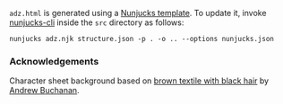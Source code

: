 `adz.html` is generated using a [Nunjucks template](https://mozilla.github.io/nunjucks/templating.html). To update it,
invoke [nunjucks-cli](https://www.npmjs.com/package/nunjucks-cli) inside the `src` directory as follows:

    nunjucks adz.njk structure.json -p . -o .. --options nunjucks.json


### Acknowledgements

Character sheet background based on [brown textile with black hair](https://unsplash.com/photos/zh4XakpEu6s) by
[Andrew Buchanan](https://unsplash.com/@photoart2018). 
